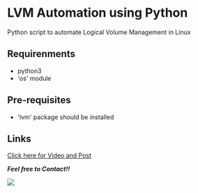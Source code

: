 # LVM Automation using Python
Python script to automate Logical Volume Management in Linux

## Requirenments
- python3  
- 'os' module  
  
## Pre-requisites  
- 'lvm' package should be installed  

## Links

[Click here for Video and Post](https://www.linkedin.com/posts/amanjhagrolia143/)
  
***Feel free to Contact!!***

<a href="https://www.linkedin.com/in/amanjhagrolia143" target="_blank"> <img src="https://img.shields.io/badge/LinkedIn-0077B5?style=for-the-badge&logo=linkedin&logoColor=white" /> </a> 

